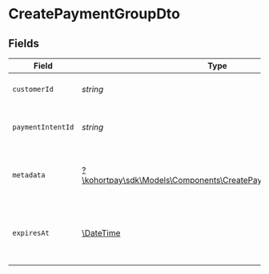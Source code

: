 # CreatePaymentGroupDto


## Fields

| Field                                                                                                                       | Type                                                                                                                        | Required                                                                                                                    | Description                                                                                                                 | Example                                                                                                                     |
| --------------------------------------------------------------------------------------------------------------------------- | --------------------------------------------------------------------------------------------------------------------------- | --------------------------------------------------------------------------------------------------------------------------- | --------------------------------------------------------------------------------------------------------------------------- | --------------------------------------------------------------------------------------------------------------------------- |
| `customerId`                                                                                                                | *string*                                                                                                                    | :heavy_check_mark:                                                                                                          | The ID of the customer.                                                                                                     | cus_IzkjlvAhdjzjht3                                                                                                         |
| `paymentIntentId`                                                                                                           | *string*                                                                                                                    | :heavy_check_mark:                                                                                                          | The ID of the payment intent.                                                                                               | pi_1JYLo8KerLxWZaQtys6ZQ1xR                                                                                                 |
| `metadata`                                                                                                                  | [?\kohortpay\sdk\Models\Components\CreatePaymentGroupDtoMetadata](../../Models/Components/CreatePaymentGroupDtoMetadata.md) | :heavy_minus_sign:                                                                                                          | Additional metadata for the payment group.                                                                                  | {"order_id":"ord_1JYLo8KerLxWZaQtys6ZQ1xS"}                                                                                 |
| `expiresAt`                                                                                                                 | [\DateTime](https://www.php.net/manual/en/class.datetime.php)                                                               | :heavy_minus_sign:                                                                                                          | The expiration date and time of the payment group.                                                                          | 2023-12-05T23:49:12.816Z                                                                                                    |
